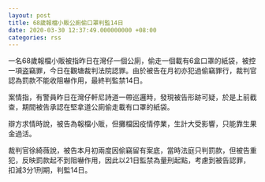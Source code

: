 ```yaml
---
layout: post
title: 68歲報檔小販公廁偷口罩判監14日
date: 2020-03-30 12:37:49.000000000 +08:00
categories: rss
---
```


一名68歲報檔小販被指昨日在灣仔一個公廁，偷走一個載有6盒口罩的紙袋，被控一項盗竊罪，今日在觀塘裁判法院認罪。由於被告在月初亦犯過偷竊罪行，裁判官認為罰款不能收阻嚇作用，最終判監禁14日。

案情指，有警員昨日在灣仔軒尼詩道一帶巡邏時，發現被告形跡可疑，於是上前截查，期間被告承認在堅拿道公廁偷走載有口罩的紙袋。

辯方求情時說，被告為報檔小販，但攤檔因疫情停業，生計大受影響，只能靠生果金過活。

裁判官徐綺薇說，被告本月初兩度因偷竊留有案底，當時法庭只判罰款，但被告重犯，反映罰款起不到阻嚇作用，因此以21日監禁為量刑起點，考慮到被告認罪，扣減3分1刑期，判監14日。
